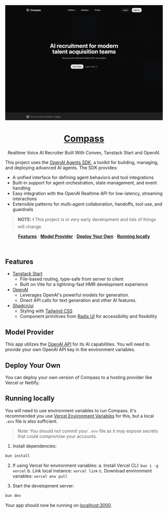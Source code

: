 <a href="https://compass-hr.vercel.app">
  <img alt="Realtime Voice AI Recruiter Built With Convex, Tanstack Start and OpenAI." src="./public/preview/compass.png">
  <h1 align="center">Compass</h1>
</a>

<p align="center">
  Realtime Voice AI Recruiter Built With Convex, Tanstack Start and OpenAI.
</p>

This project uses the [OpenAI Agents SDK](https://github.com/openai/openai-agents-js), a toolkit for building, managing, and deploying advanced AI agents. The SDK provides:

- A unified interface for defining agent behaviors and tool integrations
- Built-in support for agent orchestration, state management, and event handling
- Easy integration with the OpenAI Realtime API for low-latency, streaming interactions
- Extensible patterns for multi-agent collaboration, handoffs, tool use, and guardrails

> **NOTE:** ❗ This project is in very early development and lots of things will change.

<p align="center">
  <a href="#features"><strong>Features</strong></a> ·
  <a href="#model-provider"><strong>Model Provider</strong></a> ·
  <a href="#deploy-your-own"><strong>Deploy Your Own</strong></a> ·
  <a href="#running-locally"><strong>Running locally</strong></a>
</p>
<br/>

## Features

- [Tanstack Start](https://tanstack.com/start/latest)
  - File-based routing, type-safe from server to client
  - Built on Vite for a lightning-fast HMR development experience
- [OpenAI](https://openai.com/)
  - Leverages OpenAI's powerful models for generation.
  - Direct API calls for text generation and other AI features.
- [Shadcn/ui](https://ui.shadcn.com)
  - Styling with [Tailwind CSS](https://tailwindcss.com)
  - Component primitives from [Radix UI](https://radix-ui.com) for accessibility and flexibility

## Model Provider

This app utilizes the [OpenAI API](https://openai.com/) for its AI capabilities. You will need to provide your own OpenAI API key in the environment variables.

## Deploy Your Own

You can deploy your own version of Compass to a hosting provider like Vercel or Netlify.

## Running locally

You will need to use environment variables to run Compass. It's recommended you use [Vercel Environment Variables](https://vercel.com/docs/projects/environment-variables) for this, but a local `.env` file is also sufficient.

> Note: You should not commit your `.env` file as it may expose secrets that could compromise your accounts.

1. Install dependencies:

```bash
bun install
```

2. If using Vercel for environment variables:
   a. Install Vercel CLI: `bun i -g vercel`
   b. Link local instance: `vercel link`
   c. Download environment variables: `vercel env pull`

3. Start the development server:

```bash
bun dev
```

Your app should now be running on [localhost:3000](http://localhost:3000/).

